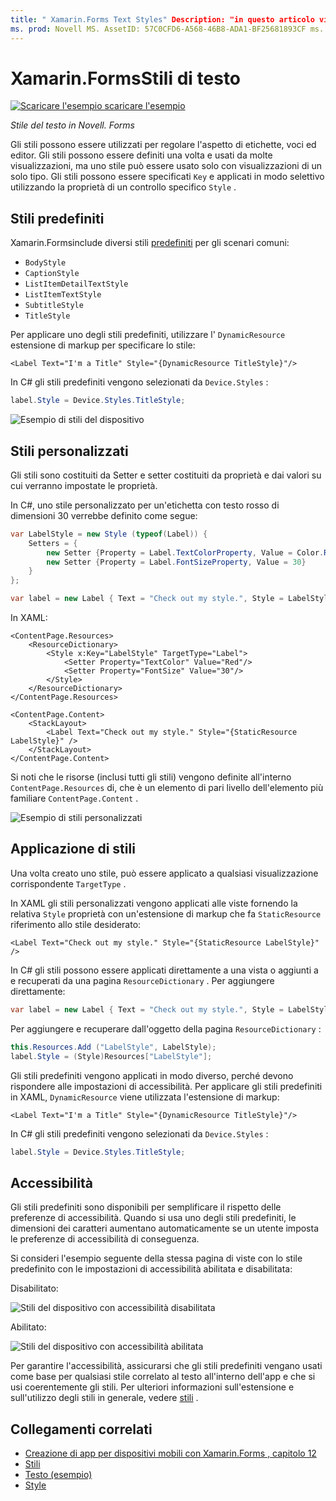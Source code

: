 ```yaml
---
title: " Xamarin.Forms Text Styles" Description: "in questo articolo viene illustrato come applicare stili di testo nelle Xamarin.Forms applicazioni. Gli stili possono essere definiti una volta e usati da molte visualizzazioni, ma uno stile può essere usato solo con visualizzazioni di un solo tipo. "
ms. prod: Novell MS. AssetID: 57C0CFD6-A568-46B8-ADA1-BF25681893CF ms. Technology: Novell-Forms Author: davidbritch ms. Author: dabritch ms. Date: 05/22/2017 no-loc: [ Xamarin.Forms , Xamarin.Essentials ]
---
```


# <a name="xamarinforms-text-styles"></a>Xamarin.FormsStili di testo

[![Scaricare ](~/media/shared/download.png) l'esempio scaricare l'esempio](https://docs.microsoft.com/samples/xamarin/xamarin-forms-samples/userinterface-text)

_Stile del testo in Novell. Forms_

Gli stili possono essere utilizzati per regolare l'aspetto di etichette, voci ed editor. Gli stili possono essere definiti una volta e usati da molte visualizzazioni, ma uno stile può essere usato solo con visualizzazioni di un solo tipo.
Gli stili possono essere specificati `Key` e applicati in modo selettivo utilizzando la proprietà di un controllo specifico `Style` .

## <a name="built-in-styles"></a>Stili predefiniti

Xamarin.Formsinclude diversi stili [predefiniti](xref:Xamarin.Forms.Device.Styles) per gli scenari comuni:

- `BodyStyle`
- `CaptionStyle`
- `ListItemDetailTextStyle`
- `ListItemTextStyle`
- `SubtitleStyle`
- `TitleStyle`

Per applicare uno degli stili predefiniti, utilizzare l' `DynamicResource` estensione di markup per specificare lo stile:

```xaml
<Label Text="I'm a Title" Style="{DynamicResource TitleStyle}"/>
```

In C# gli stili predefiniti vengono selezionati da `Device.Styles` :

```csharp
label.Style = Device.Styles.TitleStyle;
```

![Esempio di stili del dispositivo](styles-images/builtinstyles.png)

## <a name="custom-styles"></a>Stili personalizzati

Gli stili sono costituiti da Setter e setter costituiti da proprietà e dai valori su cui verranno impostate le proprietà.

In C#, uno stile personalizzato per un'etichetta con testo rosso di dimensioni 30 verrebbe definito come segue:

```csharp
var LabelStyle = new Style (typeof(Label)) {
    Setters = {
        new Setter {Property = Label.TextColorProperty, Value = Color.Red},
        new Setter {Property = Label.FontSizeProperty, Value = 30}
    }
};

var label = new Label { Text = "Check out my style.", Style = LabelStyle };
```

In XAML:

```xaml
<ContentPage.Resources>
    <ResourceDictionary>
        <Style x:Key="LabelStyle" TargetType="Label">
            <Setter Property="TextColor" Value="Red"/>
            <Setter Property="FontSize" Value="30"/>
        </Style>
    </ResourceDictionary>
</ContentPage.Resources>

<ContentPage.Content>
    <StackLayout>
        <Label Text="Check out my style." Style="{StaticResource LabelStyle}" />
    </StackLayout>
</ContentPage.Content>
```

Si noti che le risorse (inclusi tutti gli stili) vengono definite all'interno `ContentPage.Resources` di, che è un elemento di pari livello dell'elemento più familiare `ContentPage.Content` .

![Esempio di stili personalizzati](styles-images/customstyle.png)

## <a name="applying-styles"></a>Applicazione di stili

Una volta creato uno stile, può essere applicato a qualsiasi visualizzazione corrispondente `TargetType` .

In XAML gli stili personalizzati vengono applicati alle viste fornendo la relativa `Style` proprietà con un'estensione di markup che fa `StaticResource` riferimento allo stile desiderato:

```xaml
<Label Text="Check out my style." Style="{StaticResource LabelStyle}" />
```

In C# gli stili possono essere applicati direttamente a una vista o aggiunti a e recuperati da una pagina `ResourceDictionary` . Per aggiungere direttamente:

```csharp
var label = new Label { Text = "Check out my style.", Style = LabelStyle };
```

Per aggiungere e recuperare dall'oggetto della pagina `ResourceDictionary` :

```csharp
this.Resources.Add ("LabelStyle", LabelStyle);
label.Style = (Style)Resources["LabelStyle"];
```

Gli stili predefiniti vengono applicati in modo diverso, perché devono rispondere alle impostazioni di accessibilità. Per applicare gli stili predefiniti in XAML, `DynamicResource` viene utilizzata l'estensione di markup:

```xaml
<Label Text="I'm a Title" Style="{DynamicResource TitleStyle}"/>
```

In C# gli stili predefiniti vengono selezionati da `Device.Styles` :

```csharp
label.Style = Device.Styles.TitleStyle;
```

## <a name="accessibility"></a>Accessibilità

Gli stili predefiniti sono disponibili per semplificare il rispetto delle preferenze di accessibilità. Quando si usa uno degli stili predefiniti, le dimensioni dei caratteri aumentano automaticamente se un utente imposta le preferenze di accessibilità di conseguenza.

Si consideri l'esempio seguente della stessa pagina di viste con lo stile predefinito con le impostazioni di accessibilità abilitata e disabilitata:

Disabilitato:

![Stili del dispositivo con accessibilità disabilitata](styles-images/pre-access.png)

Abilitato:

![Stili del dispositivo con accessibilità abilitata](styles-images/post-access.png)

Per garantire l'accessibilità, assicurarsi che gli stili predefiniti vengano usati come base per qualsiasi stile correlato al testo all'interno dell'app e che si usi coerentemente gli stili. Per ulteriori informazioni sull'estensione e sull'utilizzo degli stili in generale, vedere [stili](~/xamarin-forms/user-interface/styles/index.md) .

## <a name="related-links"></a>Collegamenti correlati

- [Creazione di app per dispositivi mobili con Xamarin.Forms , capitolo 12](https://developer.xamarin.com/r/xamarin-forms/book/chapter12.pdf)
- [Stili](~/xamarin-forms/user-interface/styles/index.md)
- [Testo (esempio)](https://docs.microsoft.com/samples/xamarin/xamarin-forms-samples/userinterface-text)
- [Style](xref:Xamarin.Forms.Style)
